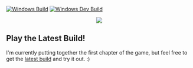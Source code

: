 [![Windows Build](https://github.com/TheHumanBuilders/journey/actions/workflows/build_win.yml/badge.svg?branch=master)](https://github.com/TheHumanBuilders/journey/actions/workflows/build_win.yml) [![Windows Dev Build](https://github.com/TheHumanBuilders/journey/actions/workflows/build_win_dev.yml/badge.svg?branch=master)](https://github.com/TheHumanBuilders/journey/actions/workflows/build_win_dev.yml)

<p align="center">
  <img align="center" src="./ReadmeImages/title.png" />
</p>

## Play the Latest Build!
I'm currently putting together the first chapter of the game, but feel free to
get the [latest build](https://github.com/hiltonjp/journey_build) and try it
out. :)
